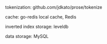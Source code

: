 tokenization: github.com/jdkato/prose/tokenize

cache: go-redis local cache, Redis

inverted index storage: leveldb

data storage: MySQL
